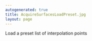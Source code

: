 ```yaml
---
autogenerated: true
title: AcquireSurfacesLoadPreset.jpg
layout: page
---
```


Load a preset list of interpolation points
